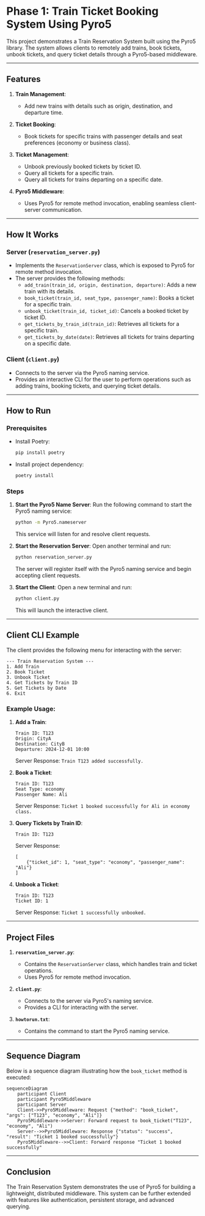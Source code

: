 # **Phase 1: Train Ticket Booking System Using Pyro5**

This project demonstrates a Train Reservation System built using the Pyro5 library. The system allows clients to remotely add trains, book tickets, unbook tickets, and query ticket details through a Pyro5-based middleware.

---

## **Features**

1. **Train Management**:
   - Add new trains with details such as origin, destination, and departure time.

2. **Ticket Booking**:
   - Book tickets for specific trains with passenger details and seat preferences (economy or business class).

3. **Ticket Management**:
   - Unbook previously booked tickets by ticket ID.
   - Query all tickets for a specific train.
   - Query all tickets for trains departing on a specific date.

4. **Pyro5 Middleware**:
   - Uses Pyro5 for remote method invocation, enabling seamless client-server communication.

---

## **How It Works**

### **Server (`reservation_server.py`)**
- Implements the `ReservationServer` class, which is exposed to Pyro5 for remote method invocation.
- The server provides the following methods:
  - `add_train(train_id, origin, destination, departure)`:
    Adds a new train with its details.
  - `book_ticket(train_id, seat_type, passenger_name)`:
    Books a ticket for a specific train.
  - `unbook_ticket(train_id, ticket_id)`:
    Cancels a booked ticket by ticket ID.
  - `get_tickets_by_train_id(train_id)`:
    Retrieves all tickets for a specific train.
  - `get_tickets_by_date(date)`:
    Retrieves all tickets for trains departing on a specific date.

### **Client (`client.py`)**
- Connects to the server via the Pyro5 naming service.
- Provides an interactive CLI for the user to perform operations such as adding trains, booking tickets, and querying ticket details.

---

## **How to Run**

### **Prerequisites**
- Install Poetry:
  ```bash
  pip install poetry
  ```
- Install project dependency:
  ```bash
  poetry install
  ```

### **Steps**
1. **Start the Pyro5 Name Server**:
   Run the following command to start the Pyro5 naming service:
   ```bash
   python -m Pyro5.nameserver
   ```
   This service will listen for and resolve client requests.

2. **Start the Reservation Server**:
   Open another terminal and run:
   ```bash
   python reservation_server.py
   ```
   The server will register itself with the Pyro5 naming service and begin accepting client requests.

3. **Start the Client**:
   Open a new terminal and run:
   ```bash
   python client.py
   ```
   This will launch the interactive client.

---

## **Client CLI Example**

The client provides the following menu for interacting with the server:
```
--- Train Reservation System ---
1. Add Train
2. Book Ticket
3. Unbook Ticket
4. Get Tickets by Train ID
5. Get Tickets by Date
6. Exit
```

### Example Usage:
1. **Add a Train**:
   ```
   Train ID: T123
   Origin: CityA
   Destination: CityB
   Departure: 2024-12-01 10:00
   ```
   Server Response: `Train T123 added successfully.`

2. **Book a Ticket**:
   ```
   Train ID: T123
   Seat Type: economy
   Passenger Name: Ali
   ```
   Server Response: `Ticket 1 booked successfully for Ali in economy class.`

3. **Query Tickets by Train ID**:
   ```
   Train ID: T123
   ```
   Server Response:
   ```
   [
       {"ticket_id": 1, "seat_type": "economy", "passenger_name": "Ali"}
   ]
   ```

4. **Unbook a Ticket**:
   ```
   Train ID: T123
   Ticket ID: 1
   ```
   Server Response: `Ticket 1 successfully unbooked.`

---

## **Project Files**

1. **`reservation_server.py`**:
   - Contains the `ReservationServer` class, which handles train and ticket operations.
   - Uses Pyro5 for remote method invocation.

2. **`client.py`**:
   - Connects to the server via Pyro5's naming service.
   - Provides a CLI for interacting with the server.

3. **`howtorun.txt`**:
   - Contains the command to start the Pyro5 naming service.

---

## **Sequence Diagram**

Below is a sequence diagram illustrating how the `book_ticket` method is executed:

```mermaid
sequenceDiagram
    participant Client
    participant Pyro5Middleware
    participant Server
    Client->>Pyro5Middleware: Request {"method": "book_ticket", "args": ["T123", "economy", "Ali"]}
    Pyro5Middleware->>Server: Forward request to book_ticket("T123", "economy", "Ali")
    Server-->>Pyro5Middleware: Response {"status": "success", "result": "Ticket 1 booked successfully"}
    Pyro5Middleware-->>Client: Forward response "Ticket 1 booked successfully"
```

---

## **Conclusion**

The Train Reservation System demonstrates the use of Pyro5 for building a lightweight, distributed middleware. This system can be further extended with features like authentication, persistent storage, and advanced querying.
